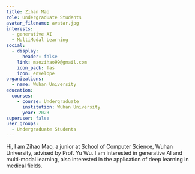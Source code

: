 ```yaml
---
title: Zihan Mao
role: Undergraduate Students
avatar_filename: avatar.jpg
interests:
  - generative AI
  - MultiModal Learning
social:
  - display:
      header: false
    link: maozihao99@gmail.com
    icon_pack: fas
    icon: envelope
organizations:
  - name: Wuhan University
education:
  courses:
    - course: Undergraduate
      institution: Wuhan University
      year: 2023
superuser: false
user_groups:
  - Undergraduate Students
---
```

<!--StartFragment-->

Hi, I am Zihao Mao, a junior at School of Computer Science, Wuhan University, advised by Prof. Yu Wu. I am interested in generative AI and multi-modal learning, also interested in the application of deep learning in medical fields.

<!--EndFragment-->